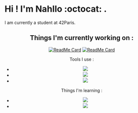 # Hi ! I'm Nahllo :octocat: .

I am currently a student at 42Paris.

<div align=center>

## Things I'm currently working on :

<div>

[![ReadMe Card](https://github-readme-stats.vercel.app/api/pin/?username=NahIIo&repo=netwhat&theme=radical)](https://github.com/NahIIo/netwhat)
[![ReadMe Card](https://github-readme-stats.vercel.app/api/pin/?username=NahIIo&repo=ft_server&theme=radical)](https://github.com/NahIIo/ft_server)

</div>

Tools I use :

  - <img src="http://img.shields.io/badge/-VS%20Code-007ACC?style=flat&logo=visual%20studio%20code&logoColor=white">
  
  - <img src="http://img.shields.io/badge/-Github-000000?style=flat&logo=github&logoColor=FFFFFF">

  - <img src="http://img.shields.io/badge/-Git-F1502F?style=flat&logo=git&logoColor=FFFFFF">


Things I'm learning :

  - <img src="https://img.shields.io/badge/-C%20&%20C++-659ad2?style=flat&logo=c%2B%2B&logoColor=ffffff">
  
  - <img src="https://img.shields.io/badge/-JavaScript-eed718?style=flat&logo=javascript&logoColor=ffffff">

